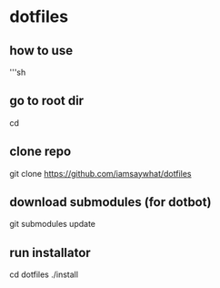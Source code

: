 # dotfiles

## how to use

'''sh
## go to root dir
cd
## clone repo
git clone https://github.com/iamsaywhat/dotfiles
## download submodules (for dotbot)
git submodules update
## run installator
cd dotfiles
./install
